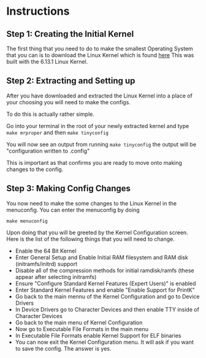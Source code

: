 # Instructions

## Step 1: Creating the Initial Kernel
The first thing that you need to do to make the smallest Operating System that you can is to download the Linux Kernel which is found [here](https://www.kernel.org/)
This was built with the 6.13.1 Linux Kernel.

## Step 2: Extracting and Setting up
After you have downloaded and extracted the Linux Kernel into a place of your choosing you will need to make the configs.

To do this is actually rather simple.

Go into your terminal in the root of your newly extracted kernel and type ```make mrproper``` and then ```make tinyconfig```

You will now see an output from running ```make tinyconfig``` the output will be "configuration written to .config"

This is important as that confirms you are ready to move onto making changes to the config.

## Step 3: Making Config Changes

You now need to make the some changes to the Linux Kernel in the menuconfig. You can enter the menuconfig by doing

```make menuconfig```

Upon doing that you will be greeted by the Kernel Configuration screen. Here is the list of the following things that you will need to change.

- Enable the 64 Bit Kernel
- Enter General Setup and Enable Initial RAM filesystem and RAM disk (initramfs/initrd) support
- Disable all of the compression methods for initial ramdisk/ramfs (these appear after selecting initramfs)
- Ensure "Configure Standard Kernel Features (Expert Users)" is enabled
- Enter Standard Kernel Features and enable "Enable Support for PrintK"
- Go back to the main mennu of the Kernel Configuration and go to Device Drivers
- In Device Drivers go to Character Devices and then enable TTY inside of Character Devices
- Go back to the main menu of Kernel Configuration
- Now go to Executable File Formats in the main menu
- In Executable File Formats enable Kernel Support for ELF binaries
- You can now exit the Kernel Configuration menu. It will ask if you want to save the config. The answer is yes.

